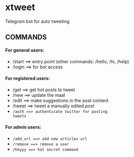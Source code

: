 # xtweet
Telegram bot for auto tweeting 

## COMMANDS

#### For general users:
- /start          ==> entry point (other commands: /hello, /hi, /help)
- /login          ==> for bot access

#### For registered users:
- /get            ==> get hot posts to tweet
- /new            ==> update the maal
- /edit           ==> make suggestions in the post content
- /tweet          ==> tweet a manually edited post
- <code>/auth           ==> authenticate twitter for posting tweets</code>

#### For admin users:
- <code>/add_url        ==> add new articles url</code>
- <code>/remove         ==> remove a user</code>
- <code>/heyyy          ==> hot secret command</code>
